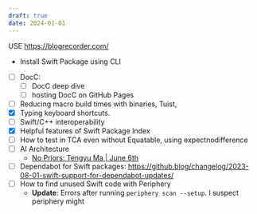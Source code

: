 ```yaml
---
draft: true
date: 2024-01-01
---
```

USE https://blogrecorder.com/
- Install Swift Package using CLI
- [ ] DocC: 
  - [ ] DocC deep dive
  - [ ] hosting DocC on GitHub Pages
- [ ] Reducing macro build times with binaries, Tuist, 
- [x] Typing keyboard shortcuts. 
- [ ] Swift/C++ interoperability
- [x] Helpful features of Swift Package Index
- [ ] How to test in TCA even without Equatable, using expectnodifference
- [ ] AI Architecture
  - [No Priors: Tengyu Ma | June 6th](https://share.snipd.com/episode/8db8d89c-b912-4aa0-8f7f-d2d712947c8f)  
- [ ] Dependabot for Swift packages: https://github.blog/changelog/2023-08-01-swift-support-for-dependabot-updates/
- [ ] How to find unused Swift code with Periphery
  - **Update**: Errors after running `periphery scan --setup`. I suspect periphery might 